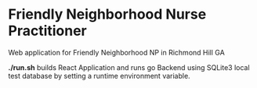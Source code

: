 # Friendly Neighborhood Nurse Practitioner

Web application for Friendly Neighborhood NP in Richmond Hill GA

**./run.sh** builds React Application and runs go Backend using SQLite3 local test database by setting a runtime environment variable.
